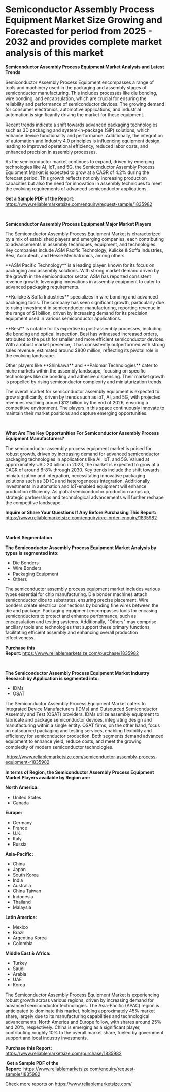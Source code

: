 <p><h1>Semiconductor Assembly Process Equipment Market Size Growing and Forecasted for period from 2025 - 2032 and provides complete market analysis of this market</h1></p><p><strong>Semiconductor Assembly Process Equipment Market Analysis and Latest Trends</strong></p>
<p><p>Semiconductor Assembly Process Equipment encompasses a range of tools and machinery used in the packaging and assembly stages of semiconductor manufacturing. This includes processes like die bonding, wire bonding, and encapsulation, which are crucial for ensuring the reliability and performance of semiconductor devices. The growing demand for consumer electronics, automotive applications, and industrial automation is significantly driving the market for these equipment.</p><p>Recent trends indicate a shift towards advanced packaging technologies such as 3D packaging and system-in-package (SiP) solutions, which enhance device functionality and performance. Additionally, the integration of automation and Industry 4.0 principles is influencing equipment design, leading to improved operational efficiency, reduced labor costs, and enhanced precision in assembly processes.</p><p>As the semiconductor market continues to expand, driven by emerging technologies like AI, IoT, and 5G, the Semiconductor Assembly Process Equipment Market is expected to grow at a CAGR of 4.2% during the forecast period. This growth reflects not only increasing production capacities but also the need for innovation in assembly techniques to meet the evolving requirements of advanced semiconductor applications.</p></p>
<p><strong>Get a Sample PDF of the Report:&nbsp;</strong> <a href="https://www.reliablemarketsize.com/enquiry/request-sample/1835982?utm_campaign=2334&utm_medium=2&utm_source=Github&utm_content=ia&utm_term=26032025&utm_id=semiconductor-assembly-process-equipment">https://www.reliablemarketsize.com/enquiry/request-sample/1835982</a></p>
<p>&nbsp;</p>
<p><strong>Semiconductor Assembly Process Equipment Major Market Players</strong></p>
<p><p>The Semiconductor Assembly Process Equipment Market is characterized by a mix of established players and emerging companies, each contributing to advancements in assembly techniques, equipment, and technologies. Key companies include ASM Pacific Technology, Kulicke & Soffa Industries, Besi, Accrutech, and Hesse Mechatronics, among others.</p><p>**ASM Pacific Technology** is a leading player, known for its focus on packaging and assembly solutions. With strong market demand driven by the growth in the semiconductor sector, ASM has reported consistent revenue growth, leveraging innovations in assembly equipment to cater to advanced packaging requirements. </p><p>**Kulicke & Soffa Industries** specializes in wire bonding and advanced packaging tools. The company has seen significant growth, particularly due to rising investment in semiconductor manufacturing, reporting revenue in the range of $1 billion, driven by increasing demand for its precision equipment used in various semiconductor applications.</p><p>**Besi** is notable for its expertise in post-assembly processes, including die bonding and optical inspection. Besi has witnessed increased orders, attributed to the push for smaller and more efficient semiconductor devices. With a robust market presence, it has consistently outperformed with strong sales revenue, estimated around $800 million, reflecting its pivotal role in the evolving landscape.</p><p>Other players like **Shinkawa** and **Palomar Technologies** cater to niche markets within the assembly landscape, focusing on specific technologies like die bonding and adhesive dispensing. Their market growth is propelled by rising semiconductor complexity and miniaturization trends.</p><p>The overall market for semiconductor assembly equipment is expected to grow significantly, driven by trends such as IoT, AI, and 5G, with projected revenues reaching around $12 billion by the end of 2026, ensuring a competitive environment. The players in this space continuously innovate to maintain their market positions and capture emerging opportunities.</p></p>
<p>&nbsp;</p>
<p><strong>What Are The Key Opportunities For Semiconductor Assembly Process Equipment Manufacturers?</strong></p>
<p><p>The semiconductor assembly process equipment market is poised for robust growth, driven by increasing demand for advanced semiconductor packaging technologies in applications like AI, IoT, and 5G. Valued at approximately USD 20 billion in 2023, the market is expected to grow at a CAGR of around 6-8% through 2030. Key trends include the shift towards miniaturization and integration, necessitating innovative packaging solutions such as 3D ICs and heterogeneous integration. Additionally, investments in automation and IoT-enabled equipment will enhance production efficiency. As global semiconductor production ramps up, strategic partnerships and technological advancements will further reshape the competitive landscape.</p></p>
<p><strong>Inquire or Share Your Questions If Any Before Purchasing This Report:</strong> <a href="https://www.reliablemarketsize.com/enquiry/pre-order-enquiry/1835982?utm_campaign=2334&utm_medium=2&utm_source=Github&utm_content=ia&utm_term=26032025&utm_id=semiconductor-assembly-process-equipment">https://www.reliablemarketsize.com/enquiry/pre-order-enquiry/1835982</a></p>
<p>&nbsp;</p>
<p><strong>Market Segmentation</strong></p>
<p><strong>The Semiconductor Assembly Process Equipment Market Analysis by types is segmented into:</strong></p>
<p><ul><li>Die Bonders</li><li>Wire Bonders</li><li>Packaging Equipment</li><li>Others</li></ul></p>
<p><p>The semiconductor assembly process equipment market includes various types essential for chip manufacturing. Die bonder machines attach semiconductor dice to substrates, ensuring precise placement. Wire bonders create electrical connections by bonding fine wires between the die and package. Packaging equipment encompasses tools for encasing semiconductors to protect and enhance performance, such as encapsulation and testing systems. Additionally, "Others" may comprise ancillary tools and technologies that support these primary functions, facilitating efficient assembly and enhancing overall production effectiveness.</p></p>
<p><strong>Purchase this Report:&nbsp;</strong><a href="https://www.reliablemarketsize.com/purchase/1835982?utm_campaign=2334&utm_medium=2&utm_source=Github&utm_content=ia&utm_term=26032025&utm_id=semiconductor-assembly-process-equipment">https://www.reliablemarketsize.com/purchase/1835982</a></p>
<p>&nbsp;</p>
<p><strong>The Semiconductor Assembly Process Equipment Market Industry Research by Application is segmented into:</strong></p>
<p><ul><li>IDMs</li><li>OSAT</li></ul></p>
<p><p>The Semiconductor Assembly Process Equipment Market caters to Integrated Device Manufacturers (IDMs) and Outsourced Semiconductor Assembly and Test (OSAT) providers. IDMs utilize assembly equipment to fabricate and package semiconductor devices, integrating design and manufacturing within a single entity. OSAT firms, on the other hand, focus on outsourced packaging and testing services, enabling flexibility and efficiency for semiconductor production. Both segments demand advanced equipment to enhance yield, reduce costs, and meet the growing complexity of modern semiconductor technologies.</p></p>
<p><a href="https://www.reliablemarketsize.com/semiconductor-assembly-process-equipment-r1835982?utm_campaign=2334&utm_medium=2&utm_source=Github&utm_content=ia&utm_term=26032025&utm_id=semiconductor-assembly-process-equipment">&nbsp;https://www.reliablemarketsize.com/semiconductor-assembly-process-equipment-r1835982</a></p>
<p><strong>In terms of Region, the Semiconductor Assembly Process Equipment Market Players available by Region are:</strong></p>
<p>
    <p> <strong> North America: </strong>
        <ul>
            <li>United States</li>
            <li>Canada</li>
        </ul>
        </p> 
    <p> <strong> Europe: </strong>
        <ul>
            <li>Germany</li>
            <li>France</li>
            <li>U.K.</li>
            <li>Italy</li>
            <li>Russia</li>
        </ul>
        </p> 
    <p> <strong> Asia-Pacific: </strong>
        <ul>
            <li>China</li>
            <li>Japan</li>
            <li>South Korea</li>
            <li>India</li>
            <li>Australia</li>
            <li>China Taiwan</li>
            <li>Indonesia</li>
            <li>Thailand</li>
            <li>Malaysia</li>
        </ul>
        </p> 
    <p> <strong> Latin America: </strong>
        <ul>
            <li>Mexico</li>
            <li>Brazil</li>
            <li>Argentina Korea</li>
            <li>Colombia</li>
        </ul>
        </p> 
    <p> <strong> Middle East & Africa: </strong>
        <ul>
            <li>Turkey</li>
            <li>Saudi</li>
            <li>Arabia</li>
            <li>UAE</li>
            <li>Korea</li>
        </ul>
    </p>
    </p>
<p><p>The Semiconductor Assembly Process Equipment Market is experiencing robust growth across various regions, driven by increasing demand for advanced semiconductor technologies. The Asia-Pacific (APAC) region is anticipated to dominate this market, holding approximately 45% market share, largely due to its manufacturing capabilities and technological advancements. North America and Europe follow, with shares around 25% and 20%, respectively. China is emerging as a significant player, contributing roughly 10% to the overall market share, fueled by government support and local industry investments.</p></p>
<p><strong>Purchase this Report: </strong><a href="https://www.reliablemarketsize.com/purchase/1835982?utm_campaign=2334&utm_medium=2&utm_source=Github&utm_content=ia&utm_term=26032025&utm_id=semiconductor-assembly-process-equipment">https://www.reliablemarketsize.com/purchase/1835982</a></p>
<p>&nbsp;<strong>Get a Sample PDF of the Report:&nbsp;&nbsp;</strong><a href="https://www.reliablemarketsize.com/enquiry/request-sample/1835982?utm_campaign=2334&utm_medium=2&utm_source=Github&utm_content=ia&utm_term=26032025&utm_id=semiconductor-assembly-process-equipment">https://www.reliablemarketsize.com/enquiry/request-sample/1835982</a></p>
<p><strong></strong></p>
<p>Check more reports on <a href="https://www.reliablemarketsize.com/?utm_campaign=2334&utm_medium=2&utm_source=Github&utm_content=ia&utm_term=26032025&utm_id=semiconductor-assembly-process-equipment">https://www.reliablemarketsize.com/</a></p>